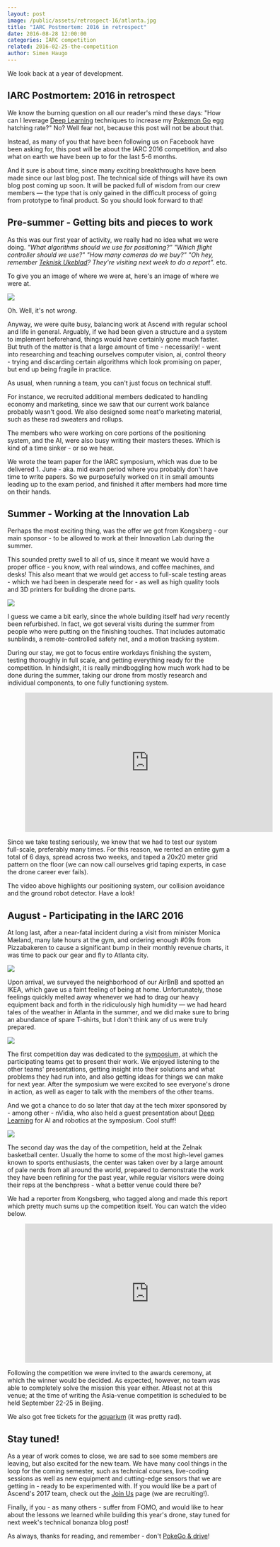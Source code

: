 ```yaml
---
layout: post
image: /public/assets/retrospect-16/atlanta.jpg
title: "IARC Postmortem: 2016 in retrospect"
date: 2016-08-28 12:00:00
categories: IARC competition
related: 2016-02-25-the-competition
author: Simen Haugo
---
```

We look back at a year of development.

IARC Postmortem: 2016 in retrospect
-------------------------------------------
We know the burning question on all our reader's mind these days: "How can I leverage [Deep Learning](https://www.youtube.com/watch?v=l42lr8AlrHk) techniques to increase my [Pokemon Go](http://kotaku.com/the-uncracked-secrets-of-pokemon-go-egg-hatching-1784339902) egg hatching rate?" No? Well fear not, because this post will not be about that.

Instead, as many of you that have been following us on Facebook have been asking for, this post will be about the IARC 2016 competition, and also what on earth we have been up to for the last 5-6 months.

And it sure is about time, since many exciting breakthroughs have been made since our last blog post. The technical side of things will have its own blog post coming up soon. It will be packed full of wisdom from our crew members — the type that is only gained in the difficult process of going from prototype to final product. So you should look forward to that!

Pre-summer - Getting bits and pieces to work
--------------------------------------------
As this was our first year of activity, we really had no idea what we were doing. *"What algorithms should we use for positioning?" "Which flight controller should we use?" "How many cameras do we buy?" "Oh hey, remember [Teknisk Ukeblad](http://www.tu.no/artikler/ntnu-gar-los-pa-en-umulig-droneoppgave/346846)? They're visiting next week to do a report".* etc.

To give you an image of where we were at, here's an image of where we were at.

![](https://upload.wikimedia.org/wikipedia/commons/thumb/f/fb/Hovedbygningen_ved_NTNU.jpg/1024px-Hovedbygningen_ved_NTNU.jpg)

Oh. Well, it's not *wrong*.

Anyway, we were quite busy, balancing work at Ascend with regular school and life in general. Arguably, if we had been given a structure and a system to implement beforehand, things would have certainly gone much faster. But truth of the matter is that a large amount of time - necessarily! - went into researching and teaching ourselves computer vision, ai, control theory - trying and discarding certain algorithms which look promising on paper, but end up being fragile in practice.

As usual, when running a team, you can't just focus on technical stuff.

For instance, we recruited additional members dedicated to handling economy and marketing, since we saw that our current work balance probably wasn't good. We also designed some neat'o marketing material, such as these rad sweaters and rollups.

The members who were working on core portions of the positioning system, and the AI, were also busy writing their masters theses. Which is kind of a time sinker - or so we hear.

We wrote the team paper for the IARC symposium, which was due to be delivered 1. June - aka. mid exam period where you probably don't have time to write papers. So we purposefully worked on it in small amounts leading up to the exam period, and finished it after members had more time on their hands.

Summer - Working at the Innovation Lab
--------------------------------------
Perhaps the most exciting thing, was the offer we got from Kongsberg - our main sponsor - to be allowed to work at their Innovation Lab during the summer.

This sounded pretty swell to all of us, since it meant we would have a proper office - you know, with real windows, and coffee machines, and desks! This also meant that we would get access to full-scale testing areas - which we had been in desperate need for - as well as high quality tools and 3D printers for building the drone parts.

![](/public/assets/retrospect-16/innovationlab.jpg)

I guess we came a bit early, since the whole building itself had *very* recently been refurbished. In fact, we got several visits during the summer from people who were putting on the finishing touches. That includes automatic sunblinds, a remote-controlled safety net, and a motion tracking system.

During our stay, we got to focus entire workdays finishing the system, testing thoroughly in full scale, and getting everything ready for the competition. In hindsight, it is really mindboggling how much work had to be done during the summer, taking our drone from mostly research and individual components, to one fully functioning system.

<figure class="op-interactive">
  <iframe width="560" height="315" src="https://www.youtube.com/embed/2cQ-6jCyz7c" frameborder="0" allowfullscreen></iframe>
</figure>

Since we take testing seriously, we knew that we had to test our system full-scale, preferably many times. For this reason, we rented an entire gym a total of 6 days, spread across two weeks, and taped a 20x20 meter grid pattern on the floor (we can now call ourselves grid taping experts, in case the drone career ever fails).

The video above highlights our positioning system, our collision avoidance and the ground robot detector. Have a look!

August - Participating in the IARC 2016
--------------------------------------
At long last, after a near-fatal incident during a visit from minister Monica Mæland, many late hours at the gym, and ordering enough #09s from Pizzabakeren to cause a significant bump in their monthly revenue charts, it was time to pack our gear and fly to Atlanta city.

![](/public/assets/retrospect-16/atlanta.jpg)

Upon arrival, we surveyed the neighborhood of our AirBnB and spotted an IKEA, which gave us a faint feeling of being at home. Unfortunately, those feelings quickly melted away whenever we had to drag our heavy equipment back and forth in the ridiculously high humidity — we had heard tales of the weather in Atlanta in the summer, and we did make sure to bring an abundance of spare T-shirts, but I don't think any of us were truly prepared.

![](/public/assets/retrospect-16/symposium.jpg)

The first competition day was dedicated to the [symposium](http://www.aerialroboticscompetition.org/symposia.php), at which the participating teams get to present their work. We enjoyed listening to the other teams' presentations, getting insight into their solutions and what problems they had run into, and also getting ideas for things we can make for next year. After the symposium we were excited to see everyone's drone in action, as well as eager to talk with the members of the other teams.

And we got a chance to do so later that day at the tech mixer sponsored by - among other - nVidia, who also held a guest presentation about [Deep Learning](https://developer.nvidia.com/deep-learning) for AI and robotics at the symposium. Cool stuff!

![](/public/assets/retrospect-16/zelnak.jpg)

The second day was the day of the competition, held at the Zelnak basketball center. Usually the home to some of the most high-level games known to sports enthusiasts, the center was taken over by a large amount of pale nerds from all around the world, prepared to demonstrate the work they have been refining for the past year, while regular visitors were doing their reps at the benchpress - what a better venue could there be?

We had a reporter from Kongsberg, who tagged along and made this report which pretty much sums up the competition itself. You can watch the video below.

<figure class="op-interactive">
  <iframe width="560" height="315" src="https://www.youtube.com/embed/dUn-4JzQdGA" frameborder="0" allowfullscreen></iframe>
</figure>

Following the competition we were invited to the awards ceremony, at which the winner would be decided. As expected, however, no team was able to completely solve the mission this year either. Atleast not at this venue; at the time of writing the Asia-venue competition is scheduled to be held September 22-25 in Beijing.

We also got free tickets for the [aquarium](http://www.georgiaaquarium.org/) (it was pretty rad).

Stay tuned!
-----------
As a year of work comes to close, we are sad to see some members are leaving, but also excited for the new team. We have many cool things in the loop for the coming semester, such as technical courses, live-coding sessions as well as new equipment and cutting-edge sensors that we are getting in - ready to be experimented with. If you would like be a part of Ascend's 2017 team, check out the [Join Us](http://www.ascendntnu.no/join/) page (we are recruiting!).

Finally, if you - as many others - suffer from FOMO, and would like to hear about the lessons we learned while building this year's drone, stay tuned for next week's technical bonanza blog post!

As always, thanks for reading, and remember - don't [PokeGo & drive](https://www.youtube.com/watch?v=_tVRFx5OQqo)!
